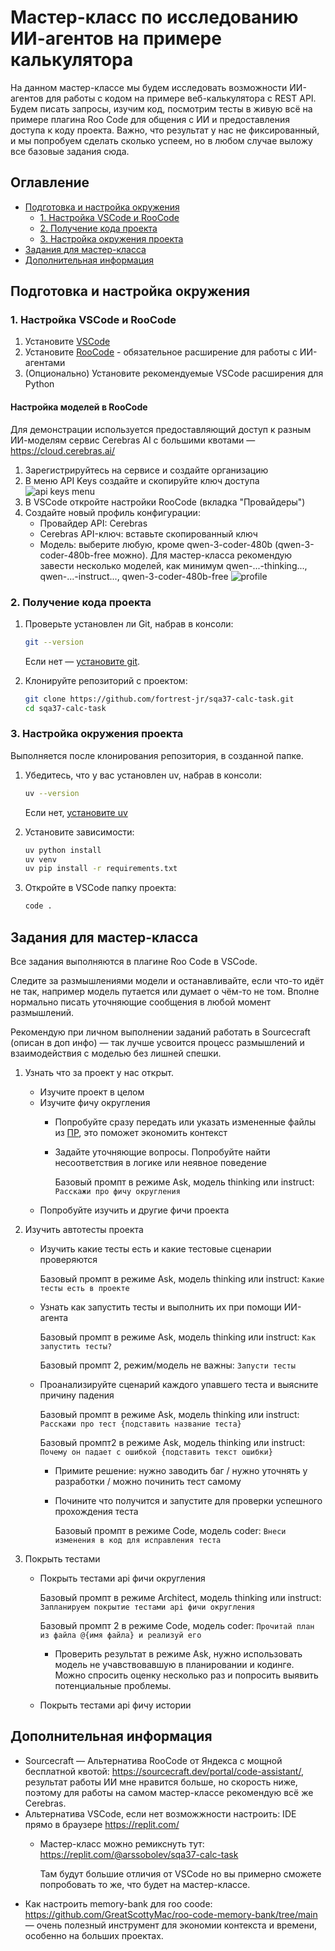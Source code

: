 # Мастер-класс по исследованию ИИ-агентов на примере калькулятора

На данном мастер-классе мы будем исследовать возможности ИИ-агентов для работы с кодом на примере веб-калькулятора с REST API. Будем писать запросы, изучим код, посмотрим тесты в живую всё на примере плагина Roo Code для общения с ИИ и предоставления доступа к коду проекта.
Важно, что результат у нас не фиксированный, и мы попробуем сделать сколько успеем, но в любом случае выложу все базовые задания сюда.

## Оглавление

- [Подготовка и настройка окружения](#подготовка-и-настройка-окружения)
  - [1. Настройка VSCode и RooCode](#1-настройка-vscode-и-roocode)
  - [2. Получение кода проекта](#2-получение-кода-проекта)
  - [3. Настройка окружения проекта](#3-настройка-окружения-проекта)
- [Задания для мастер-класса](#задания-для-мастер-класса)
- [Дополнительная информация](#дополнительная-информация)

## Подготовка и настройка окружения

### 1. Настройка VSCode и RooCode

1. Установите [VSCode](https://code.visualstudio.com/)
2. Установите [RooCode](https://marketplace.visualstudio.com/items?itemName=RooVeterinaryInc.roo-cline) - обязательное расширение для работы с ИИ-агентами
3. (Опционально) Установите рекомендуемые VSCode расширения для Python

#### Настройка моделей в RooCode
Для демонстрации используется предоставляющий доступ к разным ИИ-моделям сервис Cerebras AI с большими квотами — https://cloud.cerebras.ai/

1. Зарегистрируйтесь на сервисе и создайте организацию
2. В меню API Keys создайте и скопируйте ключ доступа
    ![api keys menu](image.png)
3. В VSCode откройте настройки RooCode (вкладка "Провайдеры")
4. Создайте новый профиль конфигурации:
    - Провайдер API: Cerebras
    - Cerebras API-ключ: вставьте скопированный ключ
    - Модель: выберите любую, кроме qwen-3-coder-480b (qwen-3-coder-480b-free можно). Для мастер-класса рекомендую завести несколько моделей, как минимум qwen-...-thinking..., qwen-...-instruct..., qwen-3-coder-480b-free
    ![profile](image2.jpg)

### 2. Получение кода проекта

1. Проверьте установлен ли Git, набрав в консоли:
    ```bash
    git --version
    ```

    Если нет — [установите git](https://git-scm.com/downloads).

2. Клонируйте репозиторий с проектом:

    ```bash
    git clone https://github.com/fortrest-jr/sqa37-calc-task.git
    cd sqa37-calc-task
    ```


### 3. Настройка окружения проекта
Выполняется после клонирования репозитория, в созданной папке.

1. Убедитесь, что у вас установлен uv, набрав в консоли:
    ```bash
    uv --version
    ```
    Если нет, [установите uv](https://docs.astral.sh/uv/getting-started/installation/)

2. Установите зависимости:
    ```bash
    uv python install
    uv venv
    uv pip install -r requirements.txt
    ```

3. Откройте в VSCode папку проекта:
    ```bash
    code .
    ```

## Задания для мастер-класса

Все задания выполняются в плагине Roo Code в VSCode.

Следите за размышлениями модели и останавливайте, если что-то идёт не так, например модель путается или думает о чём-то не том.
Вполне нормально писать уточняющие сообщения в любой момент размышлений.

Рекомендую при личном выполнении заданий работать в Sourcecraft (описан в доп инфо) — так лучше усвоится процесс размышлений и взаимодействия с моделью без лишней спешки.

1. Узнать что за проект у нас открыт.
    * Изучите проект в целом
    * Изучите фичу округления
        * Попробуйте сразу передать или указать измененные файлы из [ПР](https://github.com/fortrest-jr/sqa37-calc-task/pull/2/files), это поможет экономить контекст
        * Задайте уточняющие вопросы. Попробуйте найти несоответствия в логике или неявное поведение

            Базовый промпт в режиме Ask, модель thinking или instruct: `Расскажи про фичу округления`
    * Попробуйте изучить и другие фичи проекта

2. Изучить автотесты проекта
    * Изучить какие тесты есть и какие тестовые сценарии проверяются

        Базовый промпт в режиме Ask, модель thinking или instruct: `Какие тесты есть в проекте`
    * Узнать как запустить тесты и выполнить их при помощи ИИ-агента
    
        Базовый промпт в режиме Ask, модель thinking или instruct: `Как запустить тесты?`
    
        Базовый промпт 2, режим/модель не важны: `Запусти тесты`
    * Проанализируйте сценарий каждого упавшего теста и выясните причину падения

        Базовый промпт в режиме Ask, модель thinking или instruct: `Расскажи про тест {подставить название теста}`

        Базовый промпт2 в режиме Ask, модель thinking или instruct: `Почему он падает с ошибкой {подставить текст ошибки}`

        * Примите решение: нужно заводить баг / нужно уточнять у разработки / можно починить тест самому
        * Почините что получится и запустите для проверки успешного прохождения теста

            Базовый промпт в режиме Code, модель coder: `Внеси изменения в код для исправления теста`

3. Покрыть тестами
    * Покрыть тестами api фичи округления

        Базовый промпт в режиме Architect, модель thinking или instruct: `Запланируем покрытие тестами api фичи округления`

        Базовый промпт 2 в режиме Code, модель coder: `Прочитай план из файла @{имя файла} и реализуй его`
        * Проверить результат в режиме Ask, нужно использовать модель не учавствовавшую в планировании и кодинге. Можно спросить оценку несколько раз и попросить выявить потенциальные проблемы.
    * Покрыть тестами api фичу истории
    


## Дополнительная информация
* Sourcecraft — Альтернатива RooCode от Яндекса с мощной бесплатной квотой: https://sourcecraft.dev/portal/code-assistant/, результат работы ИИ мне нравится больше, но скорость ниже, поэтому для работы на самом мастер-классе рекомендую всё же Cerebras.
* Альтернатива VSCode, если нет возможжности настроить: IDE прямо в браузере https://replit.com/
    * Мастер-класс можно ремикснуть тут: https://replit.com/@arssobolev/sqa37-calc-task
    
        Там будут большие отличия от VSCode но вы примерно сможете попробовать то же, что будет на мастер-классе.
* Как настроить memory-bank для roo coode: https://github.com/GreatScottyMac/roo-code-memory-bank/tree/main — очень полезный инструмент для экономии контекста и времени, особенно на больших проектах.